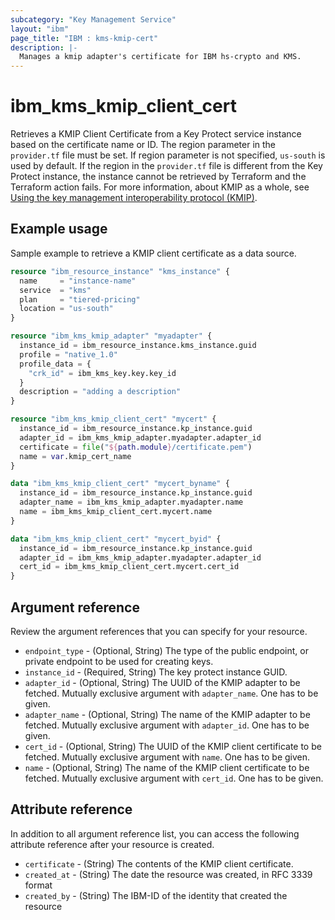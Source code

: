 ```yaml
---
subcategory: "Key Management Service"
layout: "ibm"
page_title: "IBM : kms-kmip-cert"
description: |-
  Manages a kmip adapter's certificate for IBM hs-crypto and KMS.
---
```


# ibm_kms_kmip_client_cert
Retrieves a KMIP Client Certificate from a Key Protect service instance based on the certificate name or ID. The region parameter in the `provider.tf` file must be set. If region parameter is not specified, `us-south` is used by default. If the region in the `provider.tf` file is different from the Key Protect instance, the instance cannot be retrieved by Terraform and the Terraform action fails.
For more information, about KMIP as a whole, see [Using the key management interoperability protocol (KMIP)](https://cloud.ibm.com/docs/key-protect?topic=key-protect-kmip&interface=ui).


## Example usage 
Sample example to retrieve a KMIP client certificate as a data source.

```terraform
resource "ibm_resource_instance" "kms_instance" {
  name     = "instance-name"
  service  = "kms"
  plan     = "tiered-pricing"
  location = "us-south"
}

resource "ibm_kms_kmip_adapter" "myadapter" {
  instance_id = ibm_resource_instance.kms_instance.guid
  profile = "native_1.0"
  profile_data = {
    "crk_id" = ibm_kms_key.key.key_id
  }
  description = "adding a description"
}

resource "ibm_kms_kmip_client_cert" "mycert" {
  instance_id = ibm_resource_instance.kp_instance.guid
  adapter_id = ibm_kms_kmip_adapter.myadapter.adapter_id
  certificate = file("${path.module}/certificate.pem")
  name = var.kmip_cert_name
}

data "ibm_kms_kmip_client_cert" "mycert_byname" {
  instance_id = ibm_resource_instance.kp_instance.guid
  adapter_name = ibm_kms_kmip_adapter.myadapter.name
  name = ibm_kms_kmip_client_cert.mycert.name
}

data "ibm_kms_kmip_client_cert" "mycert_byid" {
  instance_id = ibm_resource_instance.kp_instance.guid
  adapter_id = ibm_kms_kmip_adapter.myadapter.adapter_id
  cert_id = ibm_kms_kmip_client_cert.mycert.cert_id
}
```

## Argument reference
Review the argument references that you can specify for your resource. 

- `endpoint_type` - (Optional, String) The type of the public endpoint, or private endpoint to be used for creating keys.
- `instance_id` - (Required, String) The key protect instance GUID.
- `adapter_id` - (Optional, String) The UUID of the KMIP adapter to be fetched. Mutually exclusive argument with `adapter_name`. One has to be given.
- `adapter_name` - (Optional, String) The name of the KMIP adapter to be fetched. Mutually exclusive argument with `adapter_id`. One has to be given.
- `cert_id` - (Optional, String) The UUID of the KMIP client certificate to be fetched. Mutually exclusive argument with `name`. One has to be given.
- `name` - (Optional, String) The name of the KMIP client certificate to be fetched. Mutually exclusive argument with `cert_id`. One has to be given.

## Attribute reference
In addition to all argument reference list, you can access the following attribute reference after your resource is created.

- `certificate` - (String) The contents of the KMIP client certificate.
- `created_at` - (String) The date the resource was created, in RFC 3339 format
- `created_by` - (String) The IBM-ID of the identity that created the resource